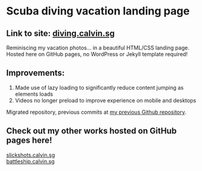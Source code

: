# Scuba diving vacation landing page
## Link to site: [diving.calvin.sg](https://diving.calvin.sg/)
Reminiscing my vacation photos... in a beautiful HTML/CSS landing page.  
Hosted here on GitHub pages, no WordPress or Jekyll template required!

## Improvements:
1. Made use of lazy loading to significantly reduce content jumping as elements loads
2. Videos no longer preload to improve experience on mobile and desktops

Migrated repository, previous commits at [my previous Github repository](https://github.com/calvin-sg/calvin-sg.github.io).

## Check out my other works hosted on GitHub pages here!
[slickshots.calvin.sg](https://slickshots.calvin.sg/)  
[battleship.calvin.sg](https://battleship.calvin.sg/)